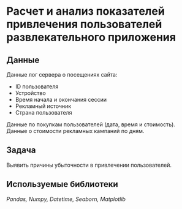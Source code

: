 # Расчет и анализ показателей привлечения пользователей развлекательного приложения

## Данные
Данные лог сервера о посещениях сайта:
* ID пользователя
* Устройство
* Время начала и окончания сессии
* Рекламный источник
* Страна пользователя

Данные по покупкам пользователей (дата, время и стоимость).   
Данные о стоимости рекламных кампаний по дням.

## Задача
Выявить причины убыточности в привлечении пользователей.

## Используемые библиотеки
_Pandas, Numpy, Datetime, Seaborn, Matplotlib_
